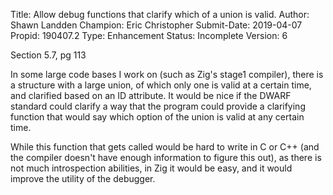 Title:       Allow debug functions that clarify which of a union is valid.
Author:      Shawn Landden
Champion:    Eric Christopher
Submit-Date: 2019-04-07
Propid:      190407.2
Type:        Enhancement
Status:      Incomplete
Version:     6

Section 5.7, pg 113

In some large code bases I work on (such as Zig's stage1 compiler), there is 
a structure with a large union, of which only one is valid at a certain time, 
and clarified based on an ID attribute. It would be nice if the DWARF standard 
could clarify a way that the program could provide a clarifying function that 
would say which option of the union is valid at any certain time.

While this function that gets called would be hard to write in C or C++ (and 
the compiler doesn't have enough information to figure this out), as there is 
not much introspection abilities, in Zig it would be easy, and it would improve 
the utility of the debugger.

